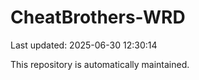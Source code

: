 # CheatBrothers-WRD

Last updated: 2025-06-30 12:30:14

This repository is automatically maintained.
